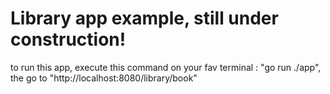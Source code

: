 # Library app example, still under construction!

to run this app, execute this command on your fav terminal : "go run ./app", the go to "http://localhost:8080/library/book"
